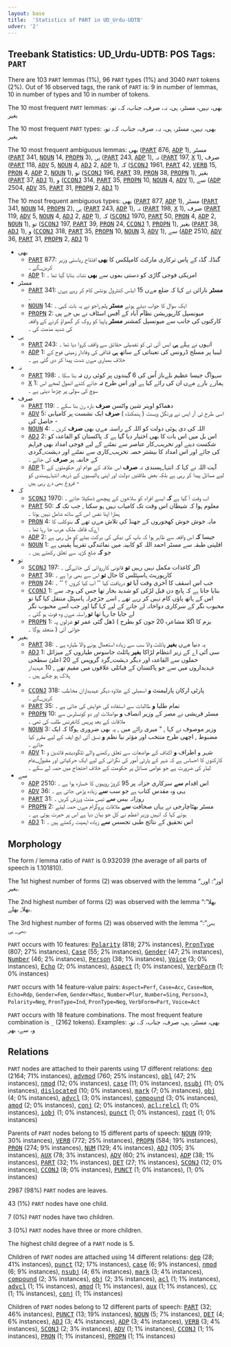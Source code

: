 ```yaml
---
layout: base
title:  'Statistics of PART in UD_Urdu-UDTB'
udver: '2'
---
```


## Treebank Statistics: UD_Urdu-UDTB: POS Tags: `PART`

There are 103 `PART` lemmas (1%), 96 `PART` types (1%) and 3040 `PART` tokens (2%).
Out of 16 observed tags, the rank of `PART` is: 9 in number of lemmas, 10 in number of types and 10 in number of tokens.

The 10 most frequent `PART` lemmas: بھی، نہیں، مسٹر، ہی، نہ، صرف، جناب، کہ، تو، بغیر

The 10 most frequent `PART` types:  بھی، نہیں، مسٹر، ہی، نہ، صرف، جناب، کہ، تو، بغیر

The 10 most frequent ambiguous lemmas: بھی (<tt><a href="ur_udtb-pos-PART.html">PART</a></tt> 876, <tt><a href="ur_udtb-pos-ADP.html">ADP</a></tt> 1), مسٹر (<tt><a href="ur_udtb-pos-PART.html">PART</a></tt> 341, <tt><a href="ur_udtb-pos-NOUN.html">NOUN</a></tt> 14, <tt><a href="ur_udtb-pos-PROPN.html">PROPN</a></tt> 3), ہی (<tt><a href="ur_udtb-pos-PART.html">PART</a></tt> 243, <tt><a href="ur_udtb-pos-ADP.html">ADP</a></tt> 1), نہ (<tt><a href="ur_udtb-pos-PART.html">PART</a></tt> 197, <tt><a href="ur_udtb-pos-X.html">X</a></tt> 1), صرف (<tt><a href="ur_udtb-pos-PART.html">PART</a></tt> 118, <tt><a href="ur_udtb-pos-ADV.html">ADV</a></tt> 5, <tt><a href="ur_udtb-pos-NOUN.html">NOUN</a></tt> 4, <tt><a href="ur_udtb-pos-ADJ.html">ADJ</a></tt> 2, <tt><a href="ur_udtb-pos-ADP.html">ADP</a></tt> 1), کہ (<tt><a href="ur_udtb-pos-SCONJ.html">SCONJ</a></tt> 1961, <tt><a href="ur_udtb-pos-PART.html">PART</a></tt> 42, <tt><a href="ur_udtb-pos-VERB.html">VERB</a></tt> 15, <tt><a href="ur_udtb-pos-PRON.html">PRON</a></tt> 4, <tt><a href="ur_udtb-pos-ADP.html">ADP</a></tt> 2, <tt><a href="ur_udtb-pos-NOUN.html">NOUN</a></tt> 1), تو (<tt><a href="ur_udtb-pos-SCONJ.html">SCONJ</a></tt> 196, <tt><a href="ur_udtb-pos-PART.html">PART</a></tt> 39, <tt><a href="ur_udtb-pos-PRON.html">PRON</a></tt> 38, <tt><a href="ur_udtb-pos-PROPN.html">PROPN</a></tt> 1), بغیر (<tt><a href="ur_udtb-pos-PART.html">PART</a></tt> 37, <tt><a href="ur_udtb-pos-ADJ.html">ADJ</a></tt> 1), و (<tt><a href="ur_udtb-pos-CCONJ.html">CCONJ</a></tt> 314, <tt><a href="ur_udtb-pos-PART.html">PART</a></tt> 35, <tt><a href="ur_udtb-pos-PROPN.html">PROPN</a></tt> 10, <tt><a href="ur_udtb-pos-NOUN.html">NOUN</a></tt> 4, <tt><a href="ur_udtb-pos-ADV.html">ADV</a></tt> 1), سے (<tt><a href="ur_udtb-pos-ADP.html">ADP</a></tt> 2504, <tt><a href="ur_udtb-pos-ADV.html">ADV</a></tt> 35, <tt><a href="ur_udtb-pos-PART.html">PART</a></tt> 31, <tt><a href="ur_udtb-pos-PROPN.html">PROPN</a></tt> 2, <tt><a href="ur_udtb-pos-ADJ.html">ADJ</a></tt> 1)

The 10 most frequent ambiguous types:  بھی (<tt><a href="ur_udtb-pos-PART.html">PART</a></tt> 877, <tt><a href="ur_udtb-pos-ADP.html">ADP</a></tt> 1), مسٹر (<tt><a href="ur_udtb-pos-PART.html">PART</a></tt> 341, <tt><a href="ur_udtb-pos-NOUN.html">NOUN</a></tt> 14, <tt><a href="ur_udtb-pos-PROPN.html">PROPN</a></tt> 2), ہی (<tt><a href="ur_udtb-pos-PART.html">PART</a></tt> 243, <tt><a href="ur_udtb-pos-ADP.html">ADP</a></tt> 1), نہ (<tt><a href="ur_udtb-pos-PART.html">PART</a></tt> 198, <tt><a href="ur_udtb-pos-X.html">X</a></tt> 1), صرف (<tt><a href="ur_udtb-pos-PART.html">PART</a></tt> 119, <tt><a href="ur_udtb-pos-ADV.html">ADV</a></tt> 5, <tt><a href="ur_udtb-pos-NOUN.html">NOUN</a></tt> 4, <tt><a href="ur_udtb-pos-ADJ.html">ADJ</a></tt> 2, <tt><a href="ur_udtb-pos-ADP.html">ADP</a></tt> 1), کہ (<tt><a href="ur_udtb-pos-SCONJ.html">SCONJ</a></tt> 1970, <tt><a href="ur_udtb-pos-PART.html">PART</a></tt> 50, <tt><a href="ur_udtb-pos-PRON.html">PRON</a></tt> 4, <tt><a href="ur_udtb-pos-ADP.html">ADP</a></tt> 2, <tt><a href="ur_udtb-pos-NOUN.html">NOUN</a></tt> 1), تو (<tt><a href="ur_udtb-pos-SCONJ.html">SCONJ</a></tt> 197, <tt><a href="ur_udtb-pos-PART.html">PART</a></tt> 39, <tt><a href="ur_udtb-pos-PRON.html">PRON</a></tt> 24, <tt><a href="ur_udtb-pos-CCONJ.html">CCONJ</a></tt> 1, <tt><a href="ur_udtb-pos-PROPN.html">PROPN</a></tt> 1), بغیر (<tt><a href="ur_udtb-pos-PART.html">PART</a></tt> 38, <tt><a href="ur_udtb-pos-ADJ.html">ADJ</a></tt> 1), و (<tt><a href="ur_udtb-pos-CCONJ.html">CCONJ</a></tt> 318, <tt><a href="ur_udtb-pos-PART.html">PART</a></tt> 35, <tt><a href="ur_udtb-pos-PROPN.html">PROPN</a></tt> 10, <tt><a href="ur_udtb-pos-NOUN.html">NOUN</a></tt> 3, <tt><a href="ur_udtb-pos-ADV.html">ADV</a></tt> 1), سے (<tt><a href="ur_udtb-pos-ADP.html">ADP</a></tt> 2510, <tt><a href="ur_udtb-pos-ADV.html">ADV</a></tt> 36, <tt><a href="ur_udtb-pos-PART.html">PART</a></tt> 31, <tt><a href="ur_udtb-pos-PROPN.html">PROPN</a></tt> 2, <tt><a href="ur_udtb-pos-ADJ.html">ADJ</a></tt> 1)


* بھی
  * <tt><a href="ur_udtb-pos-PART.html">PART</a></tt> 877: گنڈلہ گڈہ کے پاس ترکاری مارکٹ کامپلکس کا <b>بھی</b> افتتاح ریاستی وزیر کریں_گے ۔
  * <tt><a href="ur_udtb-pos-ADP.html">ADP</a></tt> 1: امریکی فوجی گاڑی کو دستی بموں سے <b>بھی</b> نشانہ بنایا گیا تھا ۔
* مسٹر
  * <tt><a href="ur_udtb-pos-PART.html">PART</a></tt> 341: <b>مسٹر</b> نارائن نے کہا کہ ضلع مےں 15 ایڈس کنٹرول یونٹس کام کر رہے ہےں ۔
  * <tt><a href="ur_udtb-pos-NOUN.html">NOUN</a></tt> 14: ایک سوال کا جواب دیتے ہوئے <b>مسٹر</b> پلم راجو نے یہ بات کہی ۔
  * <tt><a href="ur_udtb-pos-PROPN.html">PROPN</a></tt> 2: میونسپل کارپوریشن نظآم آباد کے آفس اسٹاف نے بی جے پی کارکنوں کی جانب سے میونسپل کمشنر <b>مسٹر</b> پاپیا کو روک کر گھیراؤ کرنے کے واقعہ کی شدید مذمت کی ۔
* ہی
  * <tt><a href="ur_udtb-pos-PART.html">PART</a></tt> 243: انہوں نے پہلے <b>ہی</b> ایس آئی ٹی کو تفصیلی حقائق سے واقف کروا دیا تھا ۔
  * <tt><a href="ur_udtb-pos-ADP.html">ADP</a></tt> 1: لیبیا پر مسلح ڈرونس کی تعیناتی کے ساتھ <b>ہی</b> قذافی کی وفادار زمینی فوج کے خلاف بمباری مےں شدت پیدا کر دی گئی ہے ۔
* نہ
  * <tt><a href="ur_udtb-pos-PART.html">PART</a></tt> 198: سہواگ جیسا عظیم بلےباز اُس کی 6 گیندوں پر کوئی رن <b>نہ</b> بنا سکا ۔
  * <tt><a href="ur_udtb-pos-X.html">X</a></tt> 1: ہمارے بارے مےں ان کی رائے کیا ہے اور اس طرح <b>نہ</b> جانے کتنے انمول لمحے اس سوچ کی سولی پر چڑھا دیتی ہے ۔
* صرف
  * <tt><a href="ur_udtb-pos-PART.html">PART</a></tt> 119: دھماکو اوپنر شین واٹسن <b>صرف</b> بارہ رن بنا سکے ۔
  * <tt><a href="ur_udtb-pos-ADV.html">ADV</a></tt> 5: اسی طرح ٹی آر ایس نے ورنگل ویسٹ ( ہنمکنڈہ ) <b>صرف</b> ایک نشست پر کامیابی حاصل کی -
  * <tt><a href="ur_udtb-pos-NOUN.html">NOUN</a></tt> 4: اللہ کی دی ہوئی دولت کو اللہ کے راستہ مےں بھی <b>صرف</b> کریں ۔
  * <tt><a href="ur_udtb-pos-ADJ.html">ADJ</a></tt> 2: اس بل میں اس بات کا بھی اختیار دیا گیا ہے کہ پاکستان کو القاعدہ کو شکست دینے اور تخریب_کار عناصر سے نمٹنے کے لیے فوجی امداد بھی فراہم کی جائے اور اس امداد کا بیشتر حصہ تخریب_کاری سے نمٹنے اور دہشت_گردی کے خاتمہ پر <b>صرف</b> کی جائے ۔
  * <tt><a href="ur_udtb-pos-ADP.html">ADP</a></tt> 1: آیت اللہ نے کہا کہ انتہا_پسندی نہ <b>صرف</b> اس علاقہ کے عوام اور حکومتوں کے لیے مسائل پیدا کر رہی ہے بلکہ بعض طاقتیں دولت اور اپنی پالیسیوں کے ذریعہ انتہا_پسندی کو فروغ بھی دے رہی ہیں -
* کہ
  * <tt><a href="ur_udtb-pos-SCONJ.html">SCONJ</a></tt> 1970: اب وقت آ گیا ہے <b>کہ</b> ایسے افراد کو سلاخوں کے پیچھے ڈھکیلا جائے ۔
  * <tt><a href="ur_udtb-pos-PART.html">PART</a></tt> 50: معلوم ہوا کہ شیطان اس وقت تک کامیاب نہیں ہو سکتا , جب تک <b>کہ</b> ہمارا اپنا نفس اس کے ساتھ شامل نہیں ہوتا ۔
  * <tt><a href="ur_udtb-pos-PRON.html">PRON</a></tt> 4: مایہ خوش خوش کھجوروں کے جھنڈ کی تلاش مےں تھے <b>کہ</b> بنوکلب کا اےک قافلہ ملک عرب جا رہا تھا ۔
  * <tt><a href="ur_udtb-pos-ADP.html">ADP</a></tt> 2: جیسا <b>کہ</b> اس واقعہ سے ظاہر ہوا کہ باپ کی نیکی کی برکت بیٹے کو مل رہی ہے
  * <tt><a href="ur_udtb-pos-NOUN.html">NOUN</a></tt> 1: اقلیتی طبقہ سے مسٹر احمد اللہ کو کابینہ میں نمائندگی تقریباً یقینی ہے جو <b>کہ</b> ضلع کڑپہ سے تعلق رکھتے ہیں ۔
* تو
  * <tt><a href="ur_udtb-pos-SCONJ.html">SCONJ</a></tt> 197: اگر کاغذات مکمل نہیں رہیں <b>تو</b> قانونی کارروائی کی جائےگی ۔
  * <tt><a href="ur_udtb-pos-PART.html">PART</a></tt> 39: کارپوریٹ ہاسپٹلس کا حال <b>تو</b> اس سے بھی برا ہے ۔
  * <tt><a href="ur_udtb-pos-PRON.html">PRON</a></tt> 24: جب اس اسقف کا آخری وقت آیا <b>تو</b> دریافت کیا '' اب کیا کروں ؟ '' ۔
  * <tt><a href="ur_udtb-pos-CCONJ.html">CCONJ</a></tt> 1: بتایا جاتا ہے کہ پانچ دن قبل لڑکی کو شدید بخار تھا جس کی وجہ سے اس کے ہاتھ پاؤں کام نہیں کر رہے تھے , اسے جڑچرلہ ہاسپٹل منتقل کیا گیا تو محبوب نگر کے سرکاری دواخانہ لے جانے کے لیے کہا گیا اور جب اسے محبوب نگر لے جایا جا رہا تھا <b>تو</b> راستہ مےں وہ فوت ہو گئی ۔
  * <tt><a href="ur_udtb-pos-PROPN.html">PROPN</a></tt> 1: بزم کا اگلا مشاعرہ 20 جون کو بطرح ) ڈھل گئی عمر <b>تو</b> غزلوں پہ جوانی آئی ( منعقد ہوگا ۔
* بغیر
  * <tt><a href="ur_udtb-pos-PART.html">PART</a></tt> 38: یہ دنیا مےں <b>بغیر</b> پائلٹ والا سب سے زیادہ استعمال ہونے والا طیارہ ہے ۔
  * <tt><a href="ur_udtb-pos-ADJ.html">ADJ</a></tt> 1: سی آئی اے کے زیر انتظام لڑاکا <b>بغیر</b> پائلٹ جاسوس طیاروں کے میزائل حملوں سے القاعدہ اور دیگر دہشت_گرد گروپس کے 20 اعلیٰ سطحی عہدیداروں میں سے جو پاکستان کے قبائلی علاقوں میں مقیم تھے , 10 عہدیدار ہلاک ہو چکے ہیں ۔
* و
  * <tt><a href="ur_udtb-pos-CCONJ.html">CCONJ</a></tt> 318: پارٹی ارکان پارلیمنٹ <b>و</b> اسمبلی کے علاوہ دیگر عہدیداران مخاطب کریں_گے ۔
  * <tt><a href="ur_udtb-pos-PART.html">PART</a></tt> 35: تمام طلبا <b>و</b> طالبات سے استفادہ کی خواہش کی جاتی ہے ۔
  * <tt><a href="ur_udtb-pos-PROPN.html">PROPN</a></tt> 10: مسٹر قریشی نے مصر کے وزیر انصاف <b>و</b> مواصلات اور دو کونسلرس سے ملاقات کے بعد پریس کانفرنس طلب کی تھی ۔
  * <tt><a href="ur_udtb-pos-NOUN.html">NOUN</a></tt> 3: وزیر موصوف نے کہا , " میری رائے میں , یہ بھی ضروری ہوگا کہ ایک مضبوط , اچھی طرح منتخب اور مؤثر نیا نظم <b>و</b> نسق آئی ایچ ایف کے لیے مقرر کیا جائے ۔
  * <tt><a href="ur_udtb-pos-ADV.html">ADV</a></tt> 1: شہر و اطراف <b>و</b> اکناف کے مواضعات سے تعلق رکھنے والے تلگودیشم قائدین و کارکنوں کا احساس ہے کہ شہر کے پارٹی اُمور کی نگرانی کے لیے ایک حرکیاتی اور مقبول_عام لیڈر کی ضرورت ہے جو عوامی مسائل پر حکومت کے خلاف احتجاج میں حصہ لے سکے ۔
* سے
  * <tt><a href="ur_udtb-pos-ADP.html">ADP</a></tt> 2510: اس اقدام <b>سے</b> سرکاری خزانہ پر 95 کروڑ روپیوں کا خسارہ ہوا ہے ۔
  * <tt><a href="ur_udtb-pos-ADV.html">ADV</a></tt> 36: یہی وہ مقدس کتاب ہے جو سب <b>سے</b> زیادہ پڑھی جاتی ہے ۔
  * <tt><a href="ur_udtb-pos-PART.html">PART</a></tt> 31: روزانہ بیس <b>سے</b> تیس منٹ ورزش کریں ۔
  * <tt><a href="ur_udtb-pos-PROPN.html">PROPN</a></tt> 2: مسٹر بھٹاچارجی نے یہاں صحافت <b>سے</b> ملاقات پروگرام مےں حصہ لیتے ہوئے کہا کہ انہیں وزیر اعظم نے کل جو بیان دیا ہے اس پر حیرت ہوئی ہے ۔
  * <tt><a href="ur_udtb-pos-ADJ.html">ADJ</a></tt> 1: اس تحقیق کے نتائج طبی تجسس <b>سے</b> زیادہ اہمیت رکھتے ہیں ۔

## Morphology

The form / lemma ratio of `PART` is 0.932039 (the average of all parts of speech is 1.101810).

The 1st highest number of forms (2) was observed with the lemma “اور”: اور, بغیر.

The 2nd highest number of forms (2) was observed with the lemma “بھلا”: بھلا, بھلے.

The 3rd highest number of forms (2) was observed with the lemma “بھی”: بھی, ہی.

`PART` occurs with 10 features: <tt><a href="ur_udtb-feat-Polarity.html">Polarity</a></tt> (818; 27% instances), <tt><a href="ur_udtb-feat-PronType.html">PronType</a></tt> (807; 27% instances), <tt><a href="ur_udtb-feat-Case.html">Case</a></tt> (55; 2% instances), <tt><a href="ur_udtb-feat-Gender.html">Gender</a></tt> (47; 2% instances), <tt><a href="ur_udtb-feat-Number.html">Number</a></tt> (46; 2% instances), <tt><a href="ur_udtb-feat-Person.html">Person</a></tt> (38; 1% instances), <tt><a href="ur_udtb-feat-Voice.html">Voice</a></tt> (3; 0% instances), <tt><a href="ur_udtb-feat-Echo.html">Echo</a></tt> (2; 0% instances), <tt><a href="ur_udtb-feat-Aspect.html">Aspect</a></tt> (1; 0% instances), <tt><a href="ur_udtb-feat-VerbForm.html">VerbForm</a></tt> (1; 0% instances)

`PART` occurs with 14 feature-value pairs: `Aspect=Perf`, `Case=Acc`, `Case=Nom`, `Echo=Rdp`, `Gender=Fem`, `Gender=Masc`, `Number=Plur`, `Number=Sing`, `Person=3`, `Polarity=Neg`, `PronType=Ind`, `PronType=Neg`, `VerbForm=Part`, `Voice=Act`

`PART` occurs with 18 feature combinations.
The most frequent feature combination is `_` (2162 tokens).
Examples: بھی، مسٹر، ہی، صرف، جناب، کہ، تو، و، سے، بھر


## Relations

`PART` nodes are attached to their parents using 17 different relations: <tt><a href="ur_udtb-dep-dep.html">dep</a></tt> (2164; 71% instances), <tt><a href="ur_udtb-dep-advmod.html">advmod</a></tt> (760; 25% instances), <tt><a href="ur_udtb-dep-obl.html">obl</a></tt> (47; 2% instances), <tt><a href="ur_udtb-dep-nmod.html">nmod</a></tt> (12; 0% instances), <tt><a href="ur_udtb-dep-case.html">case</a></tt> (11; 0% instances), <tt><a href="ur_udtb-dep-nsubj.html">nsubj</a></tt> (11; 0% instances), <tt><a href="ur_udtb-dep-dislocated.html">dislocated</a></tt> (10; 0% instances), <tt><a href="ur_udtb-dep-mark.html">mark</a></tt> (7; 0% instances), <tt><a href="ur_udtb-dep-obj.html">obj</a></tt> (4; 0% instances), <tt><a href="ur_udtb-dep-advcl.html">advcl</a></tt> (3; 0% instances), <tt><a href="ur_udtb-dep-compound.html">compound</a></tt> (3; 0% instances), <tt><a href="ur_udtb-dep-amod.html">amod</a></tt> (2; 0% instances), <tt><a href="ur_udtb-dep-conj.html">conj</a></tt> (2; 0% instances), <tt><a href="ur_udtb-dep-acl-relcl.html">acl:relcl</a></tt> (1; 0% instances), <tt><a href="ur_udtb-dep-iobj.html">iobj</a></tt> (1; 0% instances), <tt><a href="ur_udtb-dep-punct.html">punct</a></tt> (1; 0% instances), <tt><a href="ur_udtb-dep-root.html">root</a></tt> (1; 0% instances)

Parents of `PART` nodes belong to 15 different parts of speech: <tt><a href="ur_udtb-pos-NOUN.html">NOUN</a></tt> (919; 30% instances), <tt><a href="ur_udtb-pos-VERB.html">VERB</a></tt> (772; 25% instances), <tt><a href="ur_udtb-pos-PROPN.html">PROPN</a></tt> (584; 19% instances), <tt><a href="ur_udtb-pos-PRON.html">PRON</a></tt> (274; 9% instances), <tt><a href="ur_udtb-pos-NUM.html">NUM</a></tt> (129; 4% instances), <tt><a href="ur_udtb-pos-ADJ.html">ADJ</a></tt> (105; 3% instances), <tt><a href="ur_udtb-pos-AUX.html">AUX</a></tt> (78; 3% instances), <tt><a href="ur_udtb-pos-ADV.html">ADV</a></tt> (60; 2% instances), <tt><a href="ur_udtb-pos-ADP.html">ADP</a></tt> (38; 1% instances), <tt><a href="ur_udtb-pos-PART.html">PART</a></tt> (32; 1% instances), <tt><a href="ur_udtb-pos-DET.html">DET</a></tt> (27; 1% instances), <tt><a href="ur_udtb-pos-SCONJ.html">SCONJ</a></tt> (12; 0% instances), <tt><a href="ur_udtb-pos-CCONJ.html">CCONJ</a></tt> (8; 0% instances), <tt><a href="ur_udtb-pos-PUNCT.html">PUNCT</a></tt> (1; 0% instances),  (1; 0% instances)

2987 (98%) `PART` nodes are leaves.

43 (1%) `PART` nodes have one child.

7 (0%) `PART` nodes have two children.

3 (0%) `PART` nodes have three or more children.

The highest child degree of a `PART` node is 5.

Children of `PART` nodes are attached using 14 different relations: <tt><a href="ur_udtb-dep-dep.html">dep</a></tt> (28; 41% instances), <tt><a href="ur_udtb-dep-punct.html">punct</a></tt> (12; 17% instances), <tt><a href="ur_udtb-dep-case.html">case</a></tt> (6; 9% instances), <tt><a href="ur_udtb-dep-nmod.html">nmod</a></tt> (6; 9% instances), <tt><a href="ur_udtb-dep-nsubj.html">nsubj</a></tt> (4; 6% instances), <tt><a href="ur_udtb-dep-mark.html">mark</a></tt> (3; 4% instances), <tt><a href="ur_udtb-dep-compound.html">compound</a></tt> (2; 3% instances), <tt><a href="ur_udtb-dep-obj.html">obj</a></tt> (2; 3% instances), <tt><a href="ur_udtb-dep-acl.html">acl</a></tt> (1; 1% instances), <tt><a href="ur_udtb-dep-advcl.html">advcl</a></tt> (1; 1% instances), <tt><a href="ur_udtb-dep-amod.html">amod</a></tt> (1; 1% instances), <tt><a href="ur_udtb-dep-aux.html">aux</a></tt> (1; 1% instances), <tt><a href="ur_udtb-dep-cc.html">cc</a></tt> (1; 1% instances), <tt><a href="ur_udtb-dep-conj.html">conj</a></tt> (1; 1% instances)

Children of `PART` nodes belong to 12 different parts of speech: <tt><a href="ur_udtb-pos-PART.html">PART</a></tt> (32; 46% instances), <tt><a href="ur_udtb-pos-PUNCT.html">PUNCT</a></tt> (13; 19% instances), <tt><a href="ur_udtb-pos-NOUN.html">NOUN</a></tt> (5; 7% instances), <tt><a href="ur_udtb-pos-DET.html">DET</a></tt> (4; 6% instances), <tt><a href="ur_udtb-pos-ADJ.html">ADJ</a></tt> (3; 4% instances), <tt><a href="ur_udtb-pos-ADP.html">ADP</a></tt> (3; 4% instances), <tt><a href="ur_udtb-pos-VERB.html">VERB</a></tt> (3; 4% instances), <tt><a href="ur_udtb-pos-SCONJ.html">SCONJ</a></tt> (2; 3% instances), <tt><a href="ur_udtb-pos-ADV.html">ADV</a></tt> (1; 1% instances), <tt><a href="ur_udtb-pos-CCONJ.html">CCONJ</a></tt> (1; 1% instances), <tt><a href="ur_udtb-pos-PRON.html">PRON</a></tt> (1; 1% instances), <tt><a href="ur_udtb-pos-PROPN.html">PROPN</a></tt> (1; 1% instances)

